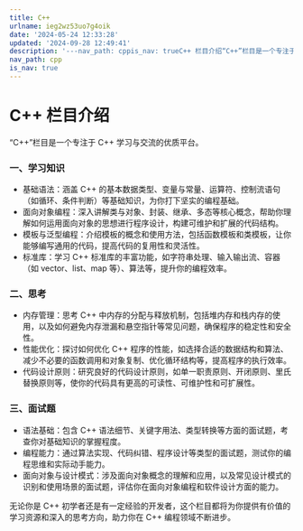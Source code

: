 ```yaml
---
title: C++
urlname: ieg2wz53uo7g4oik
date: '2024-05-24 12:33:28'
updated: '2024-09-28 12:49:41'
description: '---nav_path: cppis_nav: trueC++ 栏目介绍“C++”栏目是一个专注于 C++ 学习与交流的优质平台。一、学习知识基础语法：涵盖 C++ 的基本数据类型、变量与常量、运算符、控制流语句（如循环、条件判断）等基础知识，为你打下坚实的编程基础。面向对象编程：深入讲解类与...'
nav_path: cpp
is_nav: true
---
```

# C++ 栏目介绍
“C++”栏目是一个专注于 C++ 学习与交流的优质平台。

### 一、学习知识
+ 基础语法：涵盖 C++ 的基本数据类型、变量与常量、运算符、控制流语句（如循环、条件判断）等基础知识，为你打下坚实的编程基础。
+ 面向对象编程：深入讲解类与对象、封装、继承、多态等核心概念，帮助你理解如何运用面向对象的思想进行程序设计，构建可维护和扩展的代码结构。
+ 模板与泛型编程：介绍模板的概念和使用方法，包括函数模板和类模板，让你能够编写通用的代码，提高代码的复用性和灵活性。
+ 标准库：学习 C++ 标准库的丰富功能，如字符串处理、输入输出流、容器（如 vector、list、map 等）、算法等，提升你的编程效率。

### 二、思考
+ 内存管理：思考 C++ 中内存的分配与释放机制，包括堆内存和栈内存的使用，以及如何避免内存泄漏和悬空指针等常见问题，确保程序的稳定性和安全性。
+ 性能优化：探讨如何优化 C++ 程序的性能，如选择合适的数据结构和算法、减少不必要的函数调用和对象复制、优化循环结构等，提高程序的执行效率。
+ 代码设计原则：研究良好的代码设计原则，如单一职责原则、开闭原则、里氏替换原则等，使你的代码具有更高的可读性、可维护性和可扩展性。

### 三、面试题
+ 语法基础：包含 C++ 语法细节、关键字用法、类型转换等方面的面试题，考查你对基础知识的掌握程度。
+ 编程能力：通过算法实现、代码纠错、程序设计等类型的面试题，测试你的编程思维和实际动手能力。
+ 面向对象与设计模式：涉及面向对象概念的理解和应用，以及常见设计模式的识别和使用场景的面试题，评估你在面向对象编程和软件设计方面的能力。

无论你是 C++ 初学者还是有一定经验的开发者，这个栏目都将为你提供有价值的学习资源和深入的思考方向，助力你在 C++ 编程领域不断进步。

